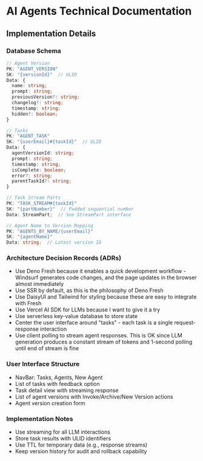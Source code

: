 # AI Agents Technical Documentation

## Implementation Details

### Database Schema
```typescript
// Agent Version
PK: "AGENT_VERSION"
SK: "{versionId}"  // ULID
Data: {
  name: string;
  prompt: string;
  previousVersion?: string;
  changelog?: string;
  timestamp: string;
  hidden?: boolean;
}

// Tasks
PK: "AGENT_TASK"
SK: "{userEmail}#{taskId}"  // ULID
Data: {
  agentVersionId: string;
  prompt: string;
  timestamp: string;
  isComplete: boolean;
  error?: string;
  parentTaskId?: string;
}

// Task Stream Parts
PK: "TASK_STREAM#{taskId}"
SK: "{partNumber}"  // Padded sequential number
Data: StreamPart;  // See StreamPart interface

// Agent Name to Version Mapping
PK: "AGENTS_BY_NAME/{userEmail}"
SK: "{agentName}"
Data: string;  // Latest version ID
```

### Architecture Decision Records (ADRs)

* Use Deno Fresh because it enables a quick development workflow - Windsurf generates code changes, and the page updates in the browser almost immediately
* Use SSR by default, as this is the philosophy of Deno Fresh
* Use DaisyUI and Tailwind for styling because these are easy to integrate with Fresh
* Use Vercel AI SDK for LLMs because I want to give it a try
* Use serverless key-value database to store state
* Center the user interface around "tasks" - each task is a single request-response interaction
* Use client polling to stream agent responses. This is OK since LLM generation produces a constant stream of tokens and 1-second polling until end of stream is fine 

### User Interface Structure

* NavBar: Tasks, Agents, New Agent
* List of tasks with feedback option
* Task detail view with streaming response
* List of agent versions with Invoke/Archive/New Version actions
* Agent version creation form

### Implementation Notes

* Use streaming for all LLM interactions
* Store task results with ULID identifiers
* Use TTL for temporary data (e.g., response streams)
* Keep version history for audit and rollback capability
